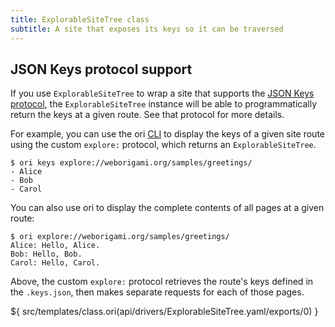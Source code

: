 ```yaml
---
title: ExplorableSiteTree class
subtitle: A site that exposes its keys so it can be traversed
---
```


## JSON Keys protocol support

If you use `ExplorableSiteTree` to wrap a site that supports the [JSON Keys protocol](jsonKeys.html), the `ExplorableSiteTree` instance will be able to programmatically return the keys at a given route. See that protocol for more details.

For example, you can use the ori [CLI](/cli) to display the keys of a given site route using the custom `explore:` protocol, which returns an `ExplorableSiteTree`.

```console
$ ori keys explore://weborigami.org/samples/greetings/
- Alice
- Bob
- Carol
```

You can also use ori to display the complete contents of all pages at a given route:

```console
$ ori explore://weborigami.org/samples/greetings/
Alice: Hello, Alice.
Bob: Hello, Bob.
Carol: Hello, Carol.
```

Above, the custom `explore:` protocol retrieves the route's keys defined in the `.keys.json`, then makes separate requests for each of those pages.

${ src/templates/class.ori(api/drivers/ExplorableSiteTree.yaml/exports/0) }
